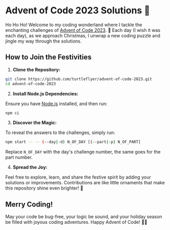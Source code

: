 # Advent of Code 2023 Solutions 🎄

Ho Ho Ho! Welcome to my coding wonderland where I tackle the enchanting challenges of [Advent of
Code 2023](https://adventofcode.com/2023). 🌟 Each day (I wish it was each day), as we approach
Christmas, I unwrap a new coding puzzle and jingle my way through the solutions.

## How to Join the Festivities

0001. **Clone the Repository:**

```bash
git clone https://github.com/turtleflyer/advent-of-code-2023.git
cd advent-of-code-2023
```

0002. **Install Node.js Dependencies:**

Ensure you have [Node.js](https://nodejs.org/) installed, and then run:

```bash
npm ci
```

0003. **Discover the Magic:**

To reveal the answers to the challenges, simply run:

```bash
npm start -- -- (--day|-d) N_OF_DAY [(--part|-p) N_OF_PART]
```

Replace `N_OF_DAY` with the day's challenge number, the same goes for the part number.

0004. **Spread the Joy:**

Feel free to explore, learn, and share the festive spirit by adding your solutions or
improvements. Contributions are like little ornaments that make this repository shine even brighter!
🌟

## Merry Coding!

May your code be bug-free, your logic be sound, and your holiday season be filled with joyous coding
adventures. Happy Advent of Code! 🎅🎁
